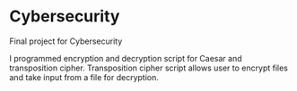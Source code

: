 # Cybersecurity
Final project for Cybersecurity

I programmed encryption and decryption script for Caesar and transposition cipher. Transposition cipher script allows user to encrypt files and take input from a file for decryption. 

